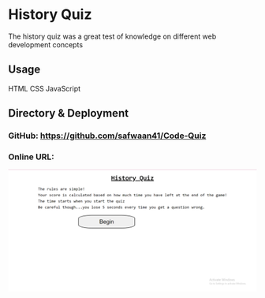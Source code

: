 # History Quiz

The history quiz was a great test of knowledge on different web development concepts

## Usage

HTML
CSS
JavaScript

## Directory & Deployment
### GitHub: https://github.com/safwaan41/Code-Quiz
### Online URL: 




![Screenshot](./assets/pics/screenshot.png)